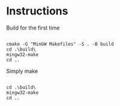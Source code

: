# Instructions

Build for the first time

```CMD

cmake -G "MinGW Makefiles" -S . -B build
cd .\build\
mingw32-make
cd ..

```

Simply make

```CMD

cd .\build\
mingw32-make
cd ..

```
